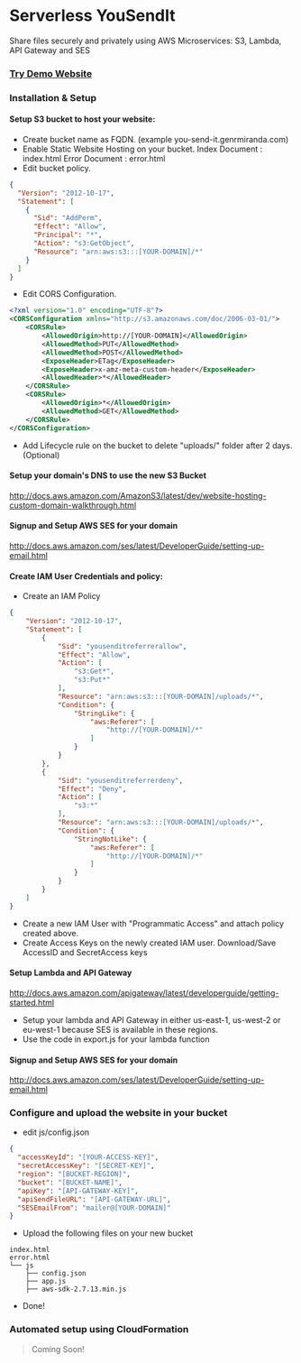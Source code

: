 # Serverless YouSendIt

Share files securely and privately using AWS Microservices: S3, Lambda, API Gateway and SES
### [Try Demo Website](http://you-send-it.genrmiranda.com/)
### 
### Installation & Setup
#### Setup S3 bucket to host your website:
* Create bucket name as FQDN. (example you-send-it.genrmiranda.com)
* Enable Static Website Hosting on your bucket.
    Index Document : index.html
    Error Document : error.html
* Edit bucket policy.
```json
{
  "Version": "2012-10-17",
  "Statement": [
    {
      "Sid": "AddPerm",
      "Effect": "Allow",
      "Principal": "*",
      "Action": "s3:GetObject",
      "Resource": "arn:aws:s3:::[YOUR-DOMAIN]/*"
    }
  ]
}
```
* Edit CORS Configuration.
```xml
<?xml version="1.0" encoding="UTF-8"?>
<CORSConfiguration xmlns="http://s3.amazonaws.com/doc/2006-03-01/">
    <CORSRule>
        <AllowedOrigin>http://[YOUR-DOMAIN]</AllowedOrigin>
        <AllowedMethod>PUT</AllowedMethod>
        <AllowedMethod>POST</AllowedMethod>
        <ExposeHeader>ETag</ExposeHeader>
        <ExposeHeader>x-amz-meta-custom-header</ExposeHeader>
        <AllowedHeader>*</AllowedHeader>
    </CORSRule>
    <CORSRule>
        <AllowedOrigin>*</AllowedOrigin>
        <AllowedMethod>GET</AllowedMethod>
    </CORSRule>
</CORSConfiguration>
```
* Add Lifecycle rule on the bucket to delete "uploads/" folder after 2 days. (Optional)

#### Setup your domain's DNS to use the new S3 Bucket
http://docs.aws.amazon.com/AmazonS3/latest/dev/website-hosting-custom-domain-walkthrough.html 

#### Signup and Setup AWS SES for your domain
http://docs.aws.amazon.com/ses/latest/DeveloperGuide/setting-up-email.html

#### Create IAM User Credentials and policy:
* Create an IAM Policy
```json
{
    "Version": "2012-10-17",
    "Statement": [
        {
            "Sid": "yousenditreferrerallow",
            "Effect": "Allow",
            "Action": [
                "s3:Get*",
                "s3:Put*"
            ],
            "Resource": "arn:aws:s3:::[YOUR-DOMAIN]/uploads/*",
            "Condition": {
                "StringLike": {
                    "aws:Referer": [
                        "http://[YOUR-DOMAIN]/*"
                    ]
                }
            }
        },
        {
            "Sid": "yousenditreferrerdeny",
            "Effect": "Deny",
            "Action": [
                "s3:*"
            ],
            "Resource": "arn:aws:s3:::[YOUR-DOMAIN]/uploads/*",
            "Condition": {
                "StringNotLike": {
                    "aws:Referer": [
                        "http://[YOUR-DOMAIN]/*"
                    ]
                }
            }
        }
    ]
}
```
* Create a new IAM User with "Programmatic Access" and attach policy created above.
* Create Access Keys on the newly created IAM user. Download/Save AccessID and SecretAccess keys

#### Setup Lambda and API Gateway
 http://docs.aws.amazon.com/apigateway/latest/developerguide/getting-started.html
 * Setup your lambda and API Gateway in either us-east-1, us-west-2 or eu-west-1 because SES is available in these regions.
 * Use the code in export.js for your lambda function
 
#### Signup and Setup AWS SES for your domain
http://docs.aws.amazon.com/ses/latest/DeveloperGuide/setting-up-email.html

### Configure and upload the website in your bucket 
* edit js/config.json
```json
{
  "accessKeyId": "[YOUR-ACCESS-KEY]", 
  "secretAccessKey": "[SECRET-KEY]",
  "region": "[BUCKET-REGION]",
  "bucket": "[BUCKET-NAME]",
  "apiKey": "[API-GATEWAY-KEY]",
  "apiSendFileURL": "[API-GATEWAY-URL]",
  "SESEmailFrom": "mailer@[YOUR-DOMAIN]"
}
```
* Upload the following files on your new bucket
```
index.html
error.html
└── js
    ├── config.json
    ├── app.js
    ├── aws-sdk-2.7.13.min.js   
```
* Done!
### Automated setup using CloudFormation
> Coming Soon!




